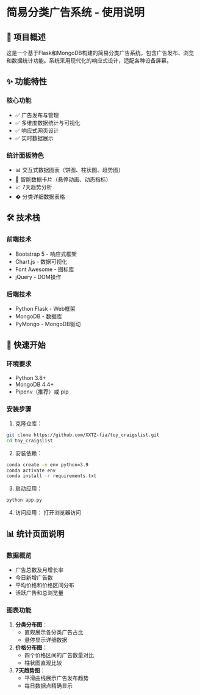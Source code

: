 # 简易分类广告系统 - 使用说明
## 📌 项目概述
这是一个基于Flask和MongoDB构建的简易分类广告系统，包含广告发布、浏览和数据统计功能。系统采用现代化的响应式设计，适配各种设备屏幕。
## ✨ 功能特性
### 核心功能
- ✅ 广告发布与管理
- ✅ 多维度数据统计与可视化
- ✅ 响应式网页设计
- ✅ 实时数据展示
### 统计面板特色
- 📊 交互式数据图表（饼图、柱状图、趋势图）
- 🔢 智能数据卡片（悬停动画、动态指标）
- 📈 7天趋势分析
- � 分类详细数据表格
## 🛠️ 技术栈
### 前端技术
- Bootstrap 5 - 响应式框架
- Chart.js - 数据可视化
- Font Awesome - 图标库
- jQuery - DOM操作
### 后端技术
- Python Flask - Web框架
- MongoDB - 数据库
- PyMongo - MongoDB驱动
## 🚀 快速开始
### 环境要求
- Python 3.8+
- MongoDB 4.4+
- Pipenv（推荐）或 pip
### 安装步骤
1. 克隆仓库：
```bash
git clone https://github.com/XXTZ-fia/toy_craigslist.git
cd toy_craigslist
```
2. 安装依赖：
```bash
conda create -n env python=3.9
conda activate env
conda install -r requirements.txt
```
3. 启动应用：
```bash
python app.py
```
4. 访问应用：
打开浏览器访问 
## 📊 统计页面说明
### 数据概览
- 广告总数及月增长率
- 今日新增广告数
- 平均价格和价格区间分布
- 活跃广告和总浏览量
### 图表功能
1. **分类分布图**：
   - 直观展示各分类广告占比
   - 悬停显示详细数据
2. **价格分布图**：
   - 四个价格区间的广告数量对比
   - 柱状图直观比较
3. **7天趋势图**：
   - 平滑曲线展示广告发布趋势
   - 每日数据点精确显示
